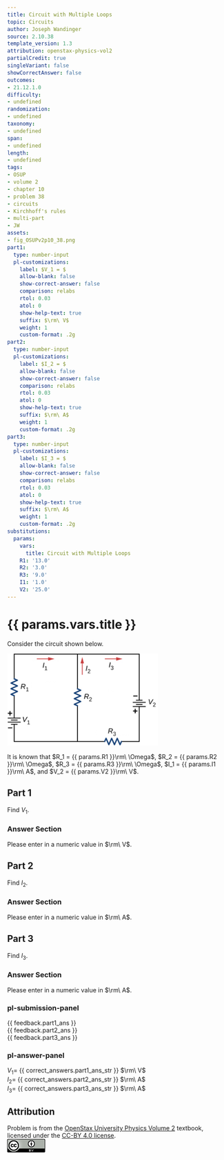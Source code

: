 ```yaml
---
title: Circuit with Multiple Loops
topic: Circuits
author: Joseph Wandinger
source: 2.10.38
template_version: 1.3
attribution: openstax-physics-vol2
partialCredit: true
singleVariant: false
showCorrectAnswer: false
outcomes:
- 21.12.1.0
difficulty:
- undefined
randomization:
- undefined
taxonomy:
- undefined
span:
- undefined
length:
- undefined
tags:
- OSUP
- volume 2
- chapter 10
- problem 38
- circuits
- Kirchhoff's rules
- multi-part
- JW
assets:
- fig_OSUPv2p10_38.png
part1:
  type: number-input
  pl-customizations:
    label: $V_1 = $
    allow-blank: false
    show-correct-answer: false
    comparison: relabs
    rtol: 0.03
    atol: 0
    show-help-text: true
    suffix: $\rm\ V$
    weight: 1
    custom-format: .2g
part2:
  type: number-input
  pl-customizations:
    label: $I_2 = $
    allow-blank: false
    show-correct-answer: false
    comparison: relabs
    rtol: 0.03
    atol: 0
    show-help-text: true
    suffix: $\rm\ A$
    weight: 1
    custom-format: .2g
part3:
  type: number-input
  pl-customizations:
    label: $I_3 = $
    allow-blank: false
    show-correct-answer: false
    comparison: relabs
    rtol: 0.03
    atol: 0
    show-help-text: true
    suffix: $\rm\ A$
    weight: 1
    custom-format: .2g
substitutions:
  params:
    vars:
      title: Circuit with Multiple Loops
    R1: '13.0'
    R2: '3.0'
    R3: '9.0'
    I1: '1.0'
    V2: '25.0'
---
```

# {{ params.vars.title }}
Consider the circuit shown below.

<img src="fig_OSUPv2p10_38.png" width=350>

It is known that $R_1 = {{ params.R1 }}\rm\ \Omega$, $R_2 = {{ params.R2 }}\rm\ \Omega$, $R_3 = {{ params.R3 }}\rm\ \Omega$, $I_1 = {{ params.I1 }}\rm\ A$, and $V_2 = {{ params.V2 }}\rm\ V$.

## Part 1

Find $V_1$.

### Answer Section

Please enter in a numeric value in $\rm\ V$.

## Part 2

Find $I_2$.

### Answer Section

Please enter in a numeric value in $\rm\ A$.

## Part 3

Find $I_3$.

### Answer Section

Please enter in a numeric value in $\rm\ A$.

### pl-submission-panel

{{ feedback.part1_ans }}<br>
{{ feedback.part2_ans }}<br>
{{ feedback.part3_ans }}

### pl-answer-panel

$V_1 =$ {{ correct_answers.part1_ans_str }} $\rm\ V$<br>
$I_2 =$ {{ correct_answers.part2_ans_str }} $\rm\ A$<br>
$I_3 =$ {{ correct_answers.part3_ans_str }} $\rm\ A$

## Attribution

Problem is from the [OpenStax University Physics Volume 2](https://openstax.org/details/books/university-physics-volume-2) textbook, licensed under the [CC-BY 4.0 license](https://creativecommons.org/licenses/by/4.0/).<br>![Image representing the Creative Commons 4.0 BY license.](https://raw.githubusercontent.com/firasm/bits/master/by.png)